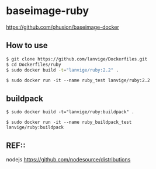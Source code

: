 baseimage-ruby
============

https://github.com/phusion/baseimage-docker

## How to use

``` bash
$ git clone https://github.com/lanvige/Dockerfiles.git
$ cd Dockerfiles/ruby
$ sudo docker build -t="lanvige/ruby:2.2" .
```

```
$ sudo docker run -it --name ruby_test lanvige/ruby:2.2
```


## buildpack

```
$ sudo docker build -t="lanvige/ruby:buildpack" .
```



```
$ sudo docker run -it --name ruby_buildpack_test lanvige/ruby:buildpack
```


## REF::

nodejs 
https://github.com/nodesource/distributions